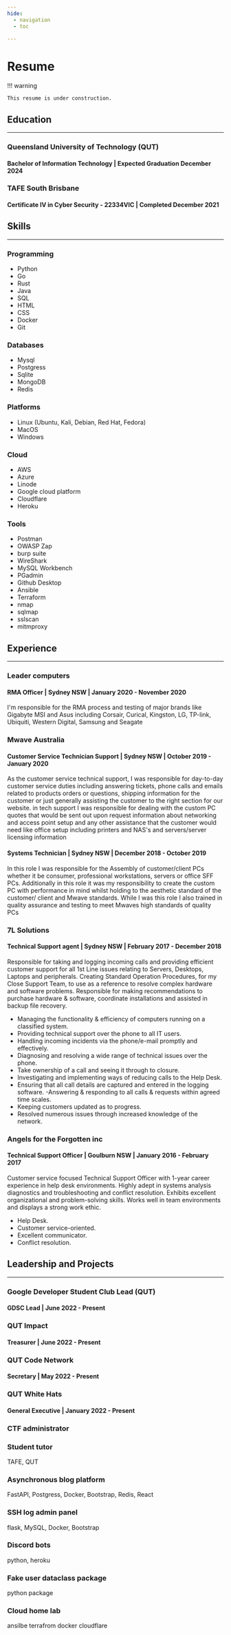```yaml
---
hide:
  - navigation
  - toc
  
---
```


# Resume

!!! warning

    This resume is under construction.


## Education
---

### Queensland University of Technology (QUT)
#### Bachelor of Information Technology | Expected Graduation December 2024

### TAFE South Brisbane
#### Certificate IV in Cyber Security - 22334VIC | Completed December 2021

## Skills
---
### Programming
- Python
- Go
- Rust
- Java
- SQL
- HTML
- CSS
- Docker
- Git 

### Databases
- Mysql
- Postgress
- Sqlite
- MongoDB
- Redis

### Platforms 
- Linux (Ubuntu, Kali, Debian, Red Hat, Fedora)
- MacOS
- Windows

### Cloud
- AWS
- Azure
- Linode
- Google cloud platform
- Cloudflare
- Heroku

### Tools
- Postman 
- OWASP Zap
- burp suite
- WireShark 
- MySQL Workbench
- PGadmin
- Github Desktop
- Ansible
- Terraform
- nmap
- sqlmap
- sslscan
- mitmproxy


## Experience
---
### Leader computers 
#### RMA Officer | Sydney NSW | January 2020 - November 2020
I'm responsible for the RMA process and testing of major brands like Gigabyte
MSI and Asus including Corsair, Curical, Kingston, LG, TP-link, Ubiquiti,
Western Digital, Samsung and Seagate

### Mwave Australia  
#### Customer Service Technician Support | Sydney NSW | October 2019 - January 2020 
As the customer service technical support, I was responsible for day-to-day
customer service duties including answering tickets, phone calls and emails
related to products orders or questions, shipping information for the customer
or just generally assisting the customer to the right section for our website.
in tech support I was responsible for dealing with the custom PC quotes that
would be sent out upon request information about networking and access point
setup and any other assistance that the customer would need like office setup
including printers and NAS's and servers/server licensing information

#### Systems Technician | Sydney NSW | December 2018 - October 2019
In this role I was responsible for the Assembly of customer/client PCs whether
it be consumer, professional workstations, servers or office SFF PCs.
Additionally in this role it was my responsibility to create the custom PC with
performance in mind whilst holding to the aesthetic standard of the customer/
client and Mwave standards.
While I was this role I also trained in quality assurance and testing to meet
Mwaves high standards of quality PCs

### 7L Solutions
#### Technical Support agent | Sydney NSW | February 2017 - December 2018
Responsible for taking and logging incoming calls and providing efficient
customer support for all
1st Line issues relating to Servers, Desktops, Laptops and peripherals.
Creating Standard Operation
Procedures, for my Close Support Team, to use as a reference to resolve
complex hardware and
software problems. Responsible for making recommendations to purchase
hardware & software,
coordinate installations and assisted in backup file recovery.

- Managing the functionality & efficiency of computers running on a classified
system.
- Providing technical support over the phone to all IT users.
- Handling incoming incidents via the phone/e-mail promptly and effectively.
- Diagnosing and resolving a wide range of technical issues over the phone.
- Take ownership of a call and seeing it through to closure.
- Investigating and implementing ways of reducing calls to the Help Desk.
- Ensuring that all call details are captured and entered in the logging
software.
 -Answering & responding to all calls & requests within agreed time scales.
- Keeping customers updated as to progress.
- Resolved numerous issues through increased knowledge of the network. 

### Angels for the Forgotten inc
#### Technical Support Officer | Goulburn NSW | January 2016 - February 2017
Customer service focused Technical Support Officer with 1-year
career experience in help desk environments. Highly adept in systems analysis
diagnostics and troubleshooting and conflict resolution.
Exhibits excellent organizational and problem-solving skills. Works well in team
environments and displays a strong work ethic.

- Help Desk.
- Customer service-oriented.
- Excellent communicator.
- Conflict resolution.
## Leadership and Projects
---
### Google Developer Student Club Lead (QUT)
#### GDSC Lead | June 2022 - Present

### QUT Impact
#### Treasurer | June 2022 - Present

### QUT Code Network
#### Secretary | May 2022 - Present

### QUT White Hats
#### General Executive  | January 2022 - Present

### CTF administrator   

### Student tutor
TAFE, QUT

### Asynchronous blog platform
FastAPI, Postgress, Docker, Bootstrap, Redis, React

### SSH log admin panel
flask, MySQL, Docker, Bootstrap

### Discord bots
python, heroku

### Fake user dataclass package
python package

### Cloud home lab
ansilbe 
terrafrom 
docker
cloudflare
